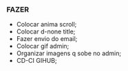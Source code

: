 ### FAZER ###
- Colocar anima scroll;
- Colocar d-none title;
- Fazer envio do email;
- Colocar gif admin;
- Organizar imagens q sobe no admin;
- CD-CI GIHUB;